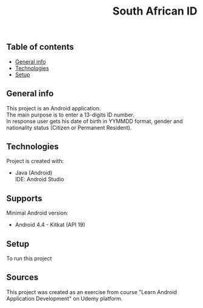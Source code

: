 <h1 align="right">South African ID</h1><br>

## Table of contents
* [General info](#general-info)
* [Technologies](#technologies)
* [Setup](#setup)

## General info
This project is an Android application.  
The main purpose is to enter a 13-digits ID number.  
In response user gets his date of birth in YYMMDD format, gender and nationality status (Citizen or Permanent Resident).
	
## Technologies
Project is created with:
* Java (Android)  
IDE: Android Studio

## Supports
Minimal Android version:
* Android 4.4 - Kitkat (API 19)

## Setup
To run this project

## Sources
This project was created as an exercise from course "Learn Android Application Development" on Udemy platform.
